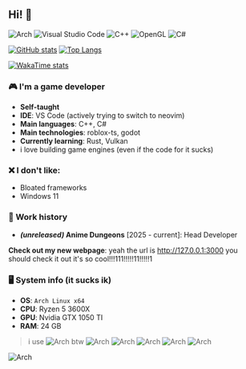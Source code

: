 ## Hi! 👋

![Arch](https://img.shields.io/badge/Arch%20Linux-1793D1?logo=arch-linux&logoColor=fff&style=for-the-badge)
![Visual Studio Code](https://img.shields.io/badge/Visual%20Studio%20Code-0078d7.svg?style=for-the-badge&logo=visual-studio-code&logoColor=white)
![C++](https://img.shields.io/badge/c++-%2300599C.svg?style=for-the-badge&logo=c%2B%2B&logoColor=white)
![OpenGL](https://img.shields.io/badge/OpenGL-%23FFFFFF.svg?style=for-the-badge&logo=opengl)
![C#](https://img.shields.io/badge/c%23-%23239120.svg?style=for-the-badge&logo=csharp&logoColor=white)

[![GitHub stats](https://github-readme-stats-brown-rho-80.vercel.app/api?username=ZaddikDev&count=private&show_icons=true&theme=nightowl)](https://github.com/anuraghazra/github-readme-stats)
[![Top Langs](https://github-readme-stats-brown-rho-80.vercel.app/api/top-langs/?username=ZaddikDev&hide=smali&layout=compact&theme=nightowl)](https://github.com/anuraghazra/github-readme-stats)

[![WakaTime stats](https://github-readme-stats-brown-rho-80.vercel.app/api/wakatime?username=zaddikdev&layout=compact&theme=nightowl)](https://github.com/anuraghazra/github-readme-stats)

### 🎮 I'm a game developer
- **Self-taught**
- **IDE**: VS Code (actively trying to switch to neovim)
- **Main languages**: C++, C#
- **Main technologies**: roblox-ts, godot
- **Currently learning**: Rust, Vulkan
- i love building game engines (even if the code for it sucks)

### ❌ I don't like:
- Bloated frameworks
- Windows 11

### 💼 Work history
- ***(unreleased)* Anime Dungeons** [2025 - current]: Head Developer


**Check out my new webpage**: yeah the url is http://127.0.0.1:3000 you should check it out it's so cool!!!111!!!!!11!!!‼️1

### 🖥️ System info (it sucks ik)
- **OS**: `Arch Linux x64`
- **CPU**: Ryzen 5 3600X
- **GPU**: Nvidia GTX 1050 TI
- **RAM**: 24 GB



> i use ![Arch](https://img.shields.io/badge/Arch%20Linux-1793D1?logo=arch-linux&logoColor=fff&style=for-the-badge) btw
![Arch](https://img.shields.io/badge/Arch%20Linux-1793D1?logo=arch-linux&logoColor=fff&style=for-the-badge)
![Arch](https://img.shields.io/badge/Arch%20Linux-1793D1?logo=arch-linux&logoColor=fff&style=for-the-badge)
![Arch](https://img.shields.io/badge/Arch%20Linux-1793D1?logo=arch-linux&logoColor=fff&style=for-the-badge)
![Arch](https://img.shields.io/badge/Arch%20Linux-1793D1?logo=arch-linux&logoColor=fff&style=for-the-badge)
![Arch](https://img.shields.io/badge/Arch%20Linux-1793D1?logo=arch-linux&logoColor=fff&style=for-the-badge)


![Arch](https://img.shields.io/badge/Arch%20Linux-1793D1?logo=arch-linux&logoColor=fff&style=for-the-badge)
